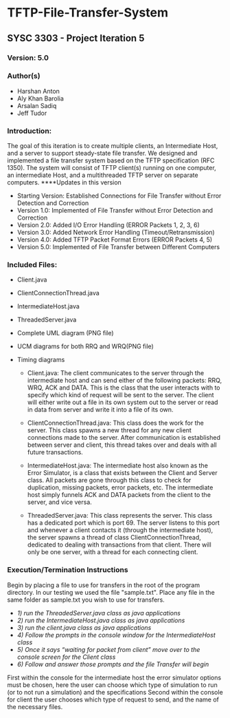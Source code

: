 # TFTP-File-Transfer-System
## SYSC 3303 - Project Iteration 5
### Version: 5.0
### Author(s) 
 * Harshan Anton
 * Aly Khan Barolia
 * Arsalan Sadiq
 * Jeff Tudor

### Introduction:
The goal of this iteration is to create multiple clients, an Intermediate Host, and a server to support steady-state file transfer. We designed and implemented a file transfer system based on the TFTP specification (RFC 1350). The system will consist of TFTP client(s) running on one computer, an intermediate Host, and a multithreaded TFTP server on separate computers.
****Updates in this version
 * Starting Version: Established Connections for File Transfer without Error Detection and Correction
 * Version 1.0: Implemented of File Transfer without Error Detection and Correction
 * Version 2.0: Added I/O Error Handling (ERROR Packets 1, 2, 3, 6)
 * Version 3.0: Added Network Error Handling (Timeout/Retransmission)
 * Version 4.0: Added TFTP Packet Format Errors (ERROR Packets 4, 5)
 * Version 5.0: Implemented of File Transfer between Different Computers


### Included Files:
 * Client.java
 * ClientConnectionThread.java
 * IntermediateHost.java
 * ThreadedServer.java
 * Complete UML diagram (PNG file)
 * UCM diagrams for both RRQ and WRQ(PNG file)
 * Timing diagrams
 
   * Client.java: The client communicates to the server through the intermediate host and can send either of the following packets: RRQ, WRQ, ACK and DATA. This is the class that the user interacts with to specify which kind of request will be sent to the server. The client will either write out a file in its own system out to the server or read in data from server and write it into a file of its own.

   * ClientConnectionThread.java: This class does the work for the server. This class spawns a new thread for any new client connections made to the server. After communication is established between server and client, this thread takes over and deals with all future transactions.

   * IntermediateHost.java: The intermediate host also known as the Error Simulator, is a class that exists between the Client and Server class. All packets are gone through this class to check for duplication, missing packets, error packets, etc. The intermediate host simply funnels ACK and DATA packets from the client to the server, and vice versa.

   * ThreadedServer.java: This class represents the server. This class has a dedicated port which is port 69. The server listens to this port and whenever a client contacts it (through the intermediate host), the server spawns a thread of class ClientConnectionThread, dedicated to dealing with transactions from that client. There will only be one server, with a thread for each connecting client. 

### Execution/Termination Instructions
Begin by placing a file to use for transfers in the root of the program directory. In our testing we used the file "sample.txt". Place any file in the same folder as sample.txt you wish to use for transfers.
 * *1) run the ThreadedServer.java class as java applications*
 * *2) run the IntermediateHost.java class as java applications*
 * *3) run the client.java class as java applications*
 * *4)	Follow the prompts in the console window for the IntermediateHost class*
 * *5)	Once it says “waiting for packet from client” move over to the console screen for the Client class*
 * *6)	Follow and answer those prompts and the file Transfer will begin*

First within the console for the intermediate host the error simulator options must be chosen, here the user can choose which type of simulation to run (or to not run a simulation) and the specifications
Second within the console for client the user chooses which type of request to send, and the name of the necessary files.
	

